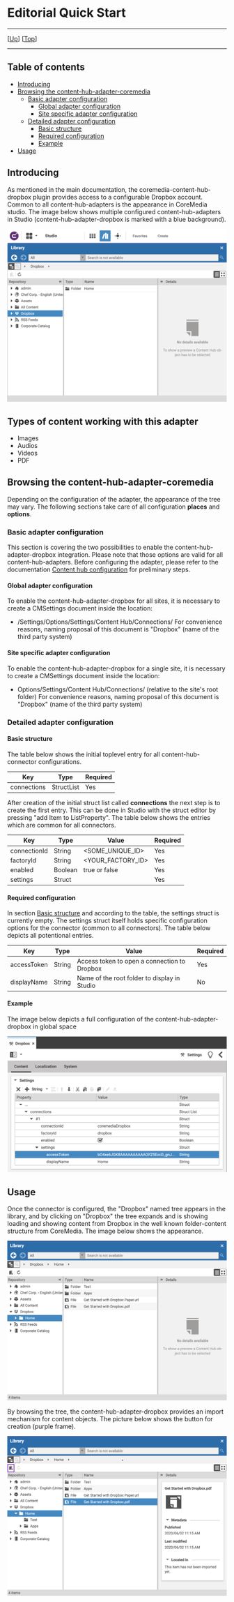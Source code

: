 # Editorial Quick Start

--------------------------------------------------------------------------------

\[[Up](README.md)\] \[[Top](#top)\]

--------------------------------------------------------------------------------

## Table of contents

* [Introducing](#introducing)
* [Browsing the content-hub-adapter-coremedia](#browsing-the-content-hub-adapter-dropbox)
    * [Basic adapter configuration](#basic-adapter-configuration)
        * [Global adapter configuration](#global-adapter-configuration)
        * [Site specific adapter configuration](#site-specific-adapter-configuration)
    * [Detailed adapter configuration](#detailed-adapter-configuration)
        * [Basic structure](#basic-structure)
        * [Required configuration](#required-configuration)
        * [Example](#example)     
* [Usage](#usage)    

## Introducing

As mentioned in the main documentation, the coremedia-content-hub-dropbox plugin
provides access to a configurable Dropbox account. Common to all
content-hub-adapters is the appearance in CoreMedia studio. The image below shows 
multiple configured content-hub-adapters in Studio (content-hub-adapter-dropbox is marked with a blue background).

![Image1: Studio appearance with configured adapters](images/editorial-quick-start/image01.png)

## Types of content working with this adapter
- Images
- Audios
- Videos
- PDF
  
## Browsing the content-hub-adapter-coremedia
Depending on the configuration of the adapter, the appearance of the tree may vary. The following sections 
take care of all configuration **places** and **options**.

### Basic adapter configuration
This section is covering the two possibilities to enable the content-hub-adapter-dropbox integration. Please note that those
options are valid for all content-hub-adapters. Before configuring the adapter, please refer to the documentation [Content hub configuration](https://documentation.coremedia.com/cmcc-10/artifacts/2004/webhelp/deployment-en/content/Studio-Contenthub-Configuration.html)
for preliminary steps.

#### Global adapter configuration
To enable the content-hub-adapter-dropbox for all sites, it is necessary to create a CMSettings document inside the location:
* /Settings/Options/Settings/Content Hub/Connections/
For convenience reasons, naming proposal of this document is "Dropbox" (name of the third party system)

#### Site specific adapter configuration
To enable the content-hub-adapter-dropbox for a single site, it is necessary to create a CMSettings document inside the location:
* Options/Settings/Content Hub/Connections/ (relative to the site's root folder)
For convenience reasons, naming proposal of this document is "Dropbox" (name of the third party system)


### Detailed adapter configuration

#### Basic structure
The table below shows the initial toplevel entry for all content-hub-connector configurations.

| Key         | Type       | Required   |
|-------------|------------|------------|
| connections | StructList | Yes        |

After creation of the initial struct list called **connections** the next step is to create the first entry. This can be done 
in Studio with the struct editor by pressing "add Item to ListProperty". The table below shows the entries which are common for all connectors.

| Key           | Type       | Value                 | Required   |
|---------------|------------|------------           |------------|
| connectionId  | String      | <SOME_UNIQUE_ID>     | Yes        |
| factoryId     | String      | <YOUR_FACTORY_ID>    | Yes        |
| enabled       | Boolean     | true or false        | Yes        |
| settings       | Struct     |                      | Yes        |
          

#### Required configuration
In section [Basic structure](#basic-structure) and according to the table, the settings struct is currently empty.
The settings struct itself holds specific configuration options for the connector (common to all connectors).
The table below depicts all potentional entries. 

| Key               | Type       | Value                                                    | Required   |
|---------------    |------------|------------                                              |------------|
| accessToken       | String     | Access token to open a connection to Dropbox             | Yes        |
| displayName       | String     | Name of the root folder to display in Studio             | No         |

#### Example
The image below depicts a full configuration of the content-hub-adapter-dropbox in global space

![Image2: Full adapter configuration](images/editorial-quick-start/image02.png)

## Usage
Once the connector is configured, the "Dropbox" named tree appears in the library, and by clicking on "Dropbox"
the tree expands and is showing loading and showing content from Dropbox in the well known folder-content structure from CoreMedia. The image below shows the appearance.

![Image2: Expanded Studio tree](images/editorial-quick-start/image03.png)  

By browsing the tree, the content-hub-adapter-dropbox provides an import mechanism for content objects. The picture below shows the 
button for creation (purple frame).

![Image2: Expanded Studio tree](images/editorial-quick-start/image04.png)  

